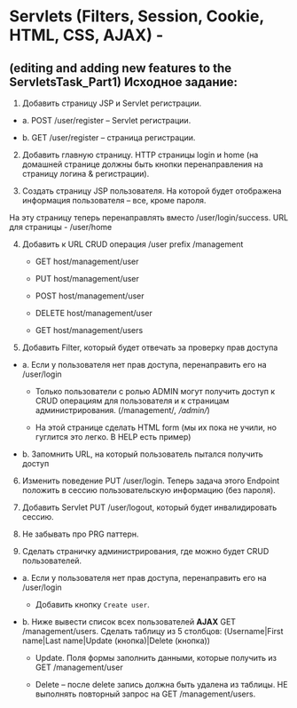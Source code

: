 # Servlets (Filters, Session, Cookie, HTML, CSS, AJAX) - 
  (editing and adding new features to the ServletsTask_Part1)
Исходное задание: 
-----------------
1) Добавить страницу JSP и Servlet регистрации. 

* a. POST /user/register – Servlet регистрации.

* b. GET /user/register – страница регистрации.

2. Добавить главную страницу. HTTP страницы login и home (на домашней странице должны быть кнопки перенаправления на страницу 
логина & регистрации).

3. Создать страницу JSP пользователя. На которой будет отображена информация пользователя – все, кроме пароля. 

  На эту страницу теперь перенаправлять вместо /user/login/success.
  URL для страницы - /user/home

4. Добавить к URL CRUD операция /user prefix /management

      * GET host/management/user
      
      * PUT host/management/user

      * POST host/management/user

      * DELETE host/management/user
      
      * GET host/management/users

5. Добавить Filter, который будет отвечать за проверку прав доступа

* a. Если у пользователя нет прав доступа, перенаправить его на /user/login
  
   *  Только пользователи с ролью ADMIN могут получить доступ к CRUD операциям для пользователя и к страницам
      администрирования. (/management/*, /admin/*)
   
   *  На этой странице сделать HTML form (мы их пока не учили, но
      гуглится это легко. В HELP есть пример)
 
* b. Запомнить URL, на который пользователь пытался получить доступ

6. Изменить поведение PUT /user/login. Теперь задача этого Endpoint положить в сессию пользовательскую информацию (без пароля).

7. Добавить Servlet PUT /user/logout, который будет инвалидировать сессию.

8. Не забывать про PRG паттерн.

9. Сделать страничку администрирования, где можно будет CRUD пользователей.

* a. Если у пользователя нет прав доступа, перенаправить его на /user/login
  
   *  Добавить кнопку `Create user`.
   
*  b. Ниже вывести список всех пользователей **AJAX** GET /management/users.
      Cделать таблицу из 5 столбцов: (Username|First name|Last name|Update (кнопка)|Delete (кнопка))
      
   *  Update. Поля формы заполнить данными, которые получить из GET /management/user
   
   *  Delete – после delete запись должна быть удалена из таблицы. НЕ выполнять повторный запрос на GET /management/users. 
